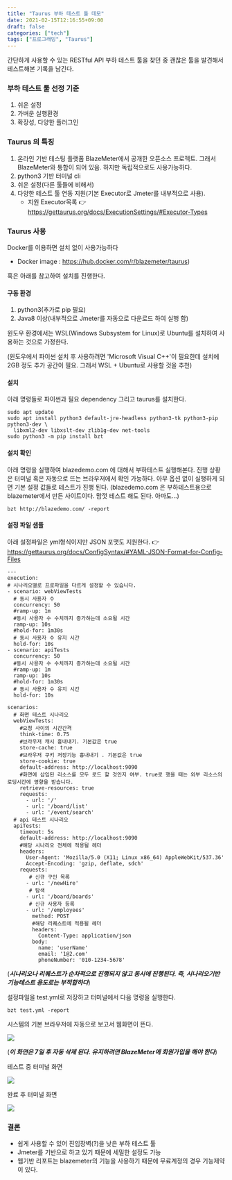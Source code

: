 ```yaml
---
title: "Taurus 부하 테스트 툴 데모"
date: 2021-02-15T12:16:55+09:00
draft: false
categories: ["tech"]
tags: ["프로그래밍", "Taurus"]
---
```


간단하게 사용할 수 있는 RESTful API 부하 테스트 툴을 찾던 중 괜찮은 툴을 발견해서 테스트해본 기록을 남긴다.

### 부하 테스트 툴 선정 기준

1. 쉬운 설정
1. 가벼운 실행환경
1. 확장성, 다양한 플러그인

### Taurus 의 특징

1. 온라인 기반 테스팅 플랫폼 BlazeMeter에서 공개한 오픈소스 프로젝트. 그래서 BlazeMeter와 통합이 되어 있음. 하지만 독립적으로도 사용가능하다.
1. python3 기반 터미널 cli
1. 쉬운 설정(다른 툴들에 비해서)
1. 다양한 테스트 툴 연동 지원(기본 Executor로 Jmeter를 내부적으로 사용).
    * 지원 Executor목록 👉 https://gettaurus.org/docs/ExecutionSettings/#Executor-Types

### Taurus 사용

Docker를 이용하면 설치 없이 사용가능하다

* Docker image : https://hub.docker.com/r/blazemeter/taurus)

혹은 아래를 참고하여 설치를 진행한다.

#### 구동 환경

1. python3(추가로 pip 필요)
2. Java8 이상(내부적으로 Jmeter를 자동으로 다운로드 하여 실행 함)

윈도우 환경에서는 WSL(Windows Subsystem for Linux)로 Ubuntu를 설치하여 사용하는 것으로 가정한다.

(윈도우에서 파이썬 설치 후 사용하려면 'Microsoft Visual C++'이 필요한데 설치에 2GB 정도 추가 공간이 필요. 그래서 WSL + Ubuntu로 사용할 것을 추천)

#### 설치

아래 명령들로 파이썬과 필요 dependency 그리고 taurus를 설치한다. 

	sudo apt update
	sudo apt install python3 default-jre-headless python3-tk python3-pip python3-dev \
	  libxml2-dev libxslt-dev zlib1g-dev net-tools
	sudo python3 -m pip install bzt

#### 설치 확인

아래 명령을 실행하여 blazedemo.com 에 대해서 부하테스트 실행해본다. 진행 상황은 터미널 혹은 자동으로 뜨는 브라우저에서 확인 가능하다. 아무 옵션 없이 실행하게 되면 기본 설정 값들로 테스트가 진행 된다.
(blazedemo.com 은 부하테스트용으로 blazemeter에서 만든 사이트이다. 맘껏 테스트 해도 된다. 아마도...)

	bzt http://blazedemo.com/ -report

#### 설정 파일 샘플

아래 설정파일은 yml형식이지만 JSON 포맷도 지원한다. 👉 https://gettaurus.org/docs/ConfigSyntax/#YAML-JSON-Format-for-Config-Files

	---
	execution:
	# 시나리오별로 프로파일을 다르게 설정할 수 있습니다.
	- scenario: webViewTests
	  # 동시 사용자 수
	  concurrency: 50
	  #ramp-up: 1m
	  #동시 사용자 수 수치까지 증가하는데 소요될 시간
	  ramp-up: 10s
	  #hold-for: 1m30s
	  # 동시 사용자 수 유지 시간
	  hold-for: 10s  
	- scenario: apiTests
	  concurrency: 50
	  #동시 사용자 수 수치까지 증가하는데 소요될 시간
	  #ramp-up: 1m
	  ramp-up: 10s
	  #hold-for: 1m30s
	  # 동시 사용자 수 유지 시간
	  hold-for: 10s
	
	scenarios:
	  # 화면 테스트 시나리오
	  webViewTests:
	    #요청 사이의 시간간격
	    think-time: 0.75
	    #브라우저 캐시 흉내내기. 기본값은 true
	    store-cache: true
	    #브라우저 쿠키 저장기능 흉내내기 . 기본값은 true
	    store-cookie: true
	    default-address: http://localhost:9090
	    #화면에 삽입된 리소스를 모두 로드 할 것인지 여부. true로 했을 때는 외부 리소스의 로딩시간에 영향을 받습니다.
	    retrieve-resources: true
	    requests:
	      - url: '/'
	      - url: '/board/list'
	      - url: '/event/search'
	  # api 테스트 시나리오
	  apiTests:
	    timeout: 5s
	    default-address: http://localhost:9090
	    #해당 시나리오 전체에 적용될 헤더
	    headers:
	      User-Agent: 'Mozilla/5.0 (X11; Linux x86_64) AppleWebKit/537.36'
	      Accept-Encoding: 'gzip, deflate, sdch'
	    requests:
	       # 신규 구인 목록
	      - url: '/newHire'
	       # 탐색
	      - url: '/board/boards'
	       # 신규 사용자 등록
	      - url: '/employees'
	        method: POST
	        #해당 리퀘스트에 적용될 헤더
	        headers:
	          Content-Type: application/json
	        body:
	          name: 'userName'
	          email: '1@2.com'
	          phoneNumber: '010-1234-5678'
	
(**_시나리오나 리퀘스트가 순차적으로 진행되지 않고 동시에 진행된다. 즉, 시나리오기반 기능테스트 용도로는 부적합하다_**)

설정파일을 test.yml로 저장하고 터미널에서 다음 명령을 실행한다.

	bzt test.yml -report

시스템의 기본 브라우저에 자동으로 보고서 웹화면이 뜬다.

![](https://i.ibb.co/Fq9QzhJ/Execution.png)

(**_이 화면은 7일 후 자동 삭제 된다. 유지하려면 BlazeMeter에 회원가입을 해야 한다_**)

테스트 중 터미널 화면

<img src="https://i.ibb.co/Z1PgnD6/Screenshot-from-2021-01-09-14-45-10.png">

완료 후  터미널 화면

![](https://i.ibb.co/Rcz659m/Screenshot-from-2021-01-09-14-45-58.png)

### 결론

* 쉽게 사용할 수 있어 진입장벽(?)을 낮은 부하 테스트 툴
* Jmeter를 기반으로 하고 있기 때문에 세밀한 설정도 가능
* 웹기반 리포트는 blazemeter의 기능을 사용하기 때문에 무료계정의 경우 기능제약이 있다.





